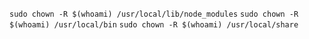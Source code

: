```sudo chown -R $(whoami) /usr/local/lib/node_modules```
```sudo chown -R $(whoami) /usr/local/bin```
```sudo chown -R $(whoami) /usr/local/share```
